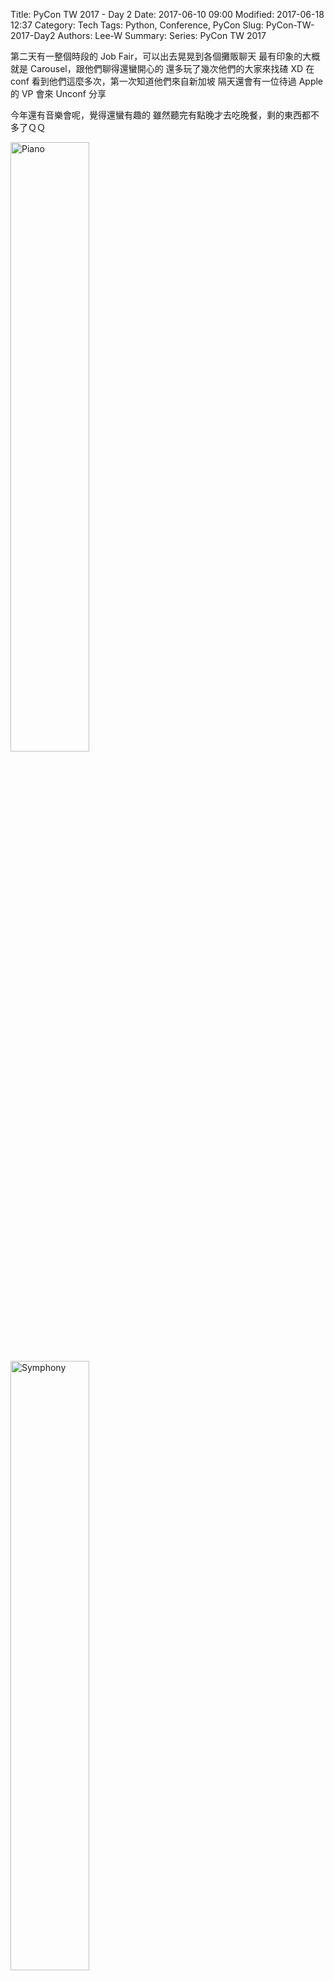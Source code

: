 Title: PyCon TW 2017 - Day 2
Date: 2017-06-10 09:00
Modified: 2017-06-18 12:37
Category: Tech
Tags: Python, Conference, PyCon
Slug: PyCon-TW-2017-Day2
Authors: Lee-W
Summary:
Series: PyCon TW 2017


第二天有一整個時段的 Job Fair，可以出去晃晃到各個攤販聊天
最有印象的大概就是 Carousel，跟他們聊得還蠻開心的
還多玩了幾次他們的大家來找碴 XD
在 conf 看到他們這麼多次，第一次知道他們來自新加坡
隔天還會有一位待過 Apple 的 VP 會來 Unconf 分享

<!--more-->

今年還有音樂會呢，覺得還蠻有趣的
雖然聽完有點晚才去吃晚餐，剩的東西都不多了ＱＱ

<img src="{filename}/images/posts-image/2017-06-10-PyCon-TW-2017-Day2/1-piano.jpg" alt="Piano" width="50%">

<img src="{filename}/images/posts-image/2017-06-10-PyCon-TW-2017-Day2/2-symphony.jpg" alt="Symphony" width="50%">


---

## 議程
* [[Keynote] Building for Failure: Leraning Lessons from Aviation](#1)
* [自py系列2] 投資策略驗證系統
	* [slide](https://docs.google.com/presentation/d/1i5PwAHxXZQ2fewn194_gRU3kMG5s-04s1Pil0yJREHQ/edit#slide=id.g1ce6af9da4_1_8)
	* [共筆](https://hackfoldr.org/pycontw2017/https%253A%252F%252Fhackmd.io%252Fs%252FBkMVJwTy-)
* [對話機器人的腦子與靈魂 Bot's Brain and Soul](#3)
* [鄉民教我做的聊天機器人](#4)
* Why do projects fail?
	* [Slide](https://www.slideshare.net/ssuser2cbb78/pycon-tw-2017-why-do-projects-fail-lets-talk-about-the-story-of-sinonpy) 
* [利用 Python 與人工智慧快速打造人性化聊天機器人 (IBM)](#6)
* [Chatbot @ E.Sun Bank – 玉山小i隨身金融顧問的兩三事 (玉山)](#7)

---

<a name='1'></a>
## [Keynote] Building for Failure: Learning Lessons from Aviation

- [slide](https://speakerdeck.com/andrewgodwin/building-for-failure-learning-lessons-from-aviation)
- [共筆](https://hackfoldr.org/pycontw2017/https%253A%252F%252Fhackmd.io%252Fs%252FBk3_mwakZ)

### Warnings

| Soft Failure | Hard Failure |
| --- | --- |
| Obscure errors and try to carry on | Quit at the first error and log it |

- Noisy Warnings
	- Engineers ignore logs/notifications
- Precise Warnings
	- Alert on actionable things, then fix them

Raise clear, verbose exception

```python
try:
	requests.get('http://api.com/user')
except RequestError:
	raise APIFetchError('Could not get user list')
```

### Testing
- `100% Coverage Fallacy`
	- Too many tests that are fragile so you ignore them

### Checklist
- The step between manual and automation
- Cheap and very effective

### Find the limits
- The Load Testing
- [Chaos Monkey](https://github.com/Netflix/chaosmonkey)
	- 測試 server 復原能力
- Restore from backups
- The "Red Team"
	- 攻擊系統的工程師們

### Trade off between Redundancy & Acceptable Loss

| Redundancy | Acceptable Loss |
| --- | --- |
| What do you fall back to? | Quantify the loss, and recovery |

### Team

- No Single Cause → No Blame Culture
	- Not someone's mistake
	- Systematic Problem
- Clear command chains
	- Who makes decisions?
	- Who does the fixing?
- Leadership can blind
	- Debate for what is right
- Crew Resource Management
- Increase your "bus factor"
	- People get ill → 一個專案至少要 2 個以上的人懂 
- Good engineering is not just code
	- Communication matters
- Slower can be faster
	- Testing, Writing Documents make a project slower in short term, but faster in long term

### Speakers Advice
- Checklists
- Restore your backups
- Work out roughly what happens for every part of a system failing, and if you care
- Reward people whose code quietly works, not those who firefight and take the glory
- Checklists

---

<a name='3'></a>
## 對話機器人的腦子與靈魂 Bot's Brain and Soul
* [共筆](https://hackmd.io/s/Hyt_yvak-#1130-1215-talk- 對話機器人的腦子與靈魂-bot’s-brain-and-soul)

這場人太多了，連坐下來的位置都沒有ＱＱ
不過共筆寫得很清楚了
我這裡記錄的是會後跟講者討論的一些問題

- Q: Language Generation 要怎麼做 Evaluation，怎樣才算是符合文法？怎樣算是合理的回答？
	- 判定很主觀
	- 很多研究會導入 Human Evalutaion
	- 目前還是一個 Open Question

- Q: 目前關於情緒判斷，是否已經到了 Production 了？
	- 尚未到 Production
	- 這樣的問題很難做，其中一個原因在於資料很難收集
	- 另一個原因是，就算沒有辦法判斷情緒，通常也不會造成太大的問題。不像意圖如果判斷錯誤，就會提供錯誤的服務
	- 香港科技大學目前有一個可以判斷人格的 Bot( 我找不太到＠＠ )

---

<a name='4'></a>
## 鄉民教我做的聊天機器人
- [slide](https://www.slideshare.net/RyanChao3/pycon2017-chatbot)
- [共筆](https://hackmd.io/s/Hyt_yvak-#1325-1355-talk-鄉民教我做的聊天機器人 )
- [Line Bot](https://line.me/R/ti/p/%40nlj2850e)

### Chinese Conversation Data
- Movie subtitle
	- 主題發散，不太容易收斂
		- 先過去出資料用語
	- Seq2seq
		- 只能回應簡單的問題
		- 大部分回答都是「我不知道」
- PTT
	- 八卦版標題和推文有應對關係 → 問答

### Backend & Platform
~48 萬篇文章

### Information Retrieval
找出文章標題符合

- Jaccard Similarity
	- 不能處理介系詞 
- Modified BM25
	- 針對重要的字給予較大的權重
	- TF 對短句比較不好用 → 用詞性作為權重

#### Tried Improvements
- Tokenizer Improvement
	- Emoji icon pre-processing
	- Improve tokenizer accuracy
	- 把 jieba 換成用繁體中文字典，並加入 PTT 會用的常見詞彙
- Keyword Extraction & Association
	- Word2Vec → Query associative term if the original one doesn't exist

### Evaluate
- Represent for document with vector
	- Doc2Vec (gensim)
	- RNN-encoder (arXiv: 1506.08909v3)

- NDCG
	- 量化標注

- 讓那篇文章的回應當作 ground truth
	- 來評斷機器人產生的結果好不好  	

---

<a name='6'></a>
## 利用 Python 與人工智慧快速打造人性化聊天機器人 (IBM)
- [Source Code](https://git.ng.bluemix.net/tommywu/pyconbot2017/blob/master/run.py)

### 有溫度的聊天機器人
- 輔助性答案 ( 互動性 )
	- 引導性回饋 - 開放話題
- 不定時提醒 - 貼近使用者
- 隨機答案 - 提高趣味 	
- 學習與進化
- Multi-channel ( 多渠道互動 )

### Watson
- NP, ML 的語意理解
- Zero Downtime
- 擴充
- 可訓練
- 搜尋引擎

### Watson AI Flow
Intent, Parameter, Entity Type

---

<a name='7'></a>
## Chatbot @ E.Sun Bank – 玉山小i隨身金融顧問的兩三事 (玉山)
- [slide](https://drive.google.com/file/d/0B8hlay_yY5e7QTE0U3JDUXloeXM/view)

### Q & A
還有沒有其他的 ~~客訴~~ 問題呢
